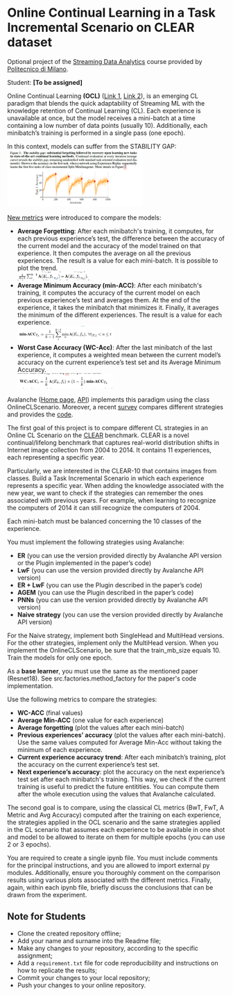 # Online Continual Learning in a Task Incremental Scenario on CLEAR dataset

Optional project of the [Streaming Data Analytics](http://emanueledellavalle.org/teaching/streaming-data-analytics-2023-24/) course provided by [Politecnico di Milano](https://www11.ceda.polimi.it/schedaincarico/schedaincarico/controller/scheda_pubblica/SchedaPublic.do?&evn_default=evento&c_classe=811164&polij_device_category=DESKTOP&__pj0=0&__pj1=d563c55e73c3035baf5b0bab2dda086b).

Student: **[To be assigned]**

Online Continual Learning **(OCL)** ([Link 1](https://arxiv.org/abs/2003.09114), [Link 2](https://arxiv.org/abs/2101.10423)), is an emerging CL paradigm that blends the quick adaptability of Streaming ML with the knowledge retention of Continual Learning (CL). Each experience is unavailable at once, but the model receives a mini-batch at a time containing a low number of data points (usually 10). Additionally, each minibatch’s training is performed in a single pass (one epoch).

In this context, models can suffer from the STABILITY GAP: \
![plot](./images/stability_gap.png)


[New metrics](https://arxiv.org/abs/2205.13452) were introduced to compare the models:
- **Average Forgetting**: After each minibatch's training, it computes, for each previous experience’s test, the difference between the accuracy of the current model and the accuracy of the model trained on that experience. It then computes the average on all the previous experiences. The result is a value for each mini-batch. It is possible to plot the trend. \
![plot](./images/average_forgetting.png)
- **Average Minimum Accuracy (min-ACC)**: After each minibatch's training, it computes the accuracy of the current model on each previous experience’s test and averages them. At the end of the experience, it takes the minibatch that minimizes it. Finally, it averages the minimum of the different experiences. The result is a value for each experience. \
![plot](./images/min_acc.png)
- **Worst Case Accuracy (WC-Acc)**: After the last minibatch of the last experience, it computes a weighted mean between the current model’s accuracy on the current experience’s test set and its Average Minimum Accuracy. \
![plot](./images/wc_acc.png)

Avalanche ([Home page](https://avalanche.continualai.org/), [API](https://avalanche-api.continualai.org/en/v0.3.1/)) implements this paradigm using the class OnlineCLScenario.
Moreover, a recent [survey](https://arxiv.org/abs/2308.10328) compares different strategies and provides the [code](https://github.com/AlbinSou/ocl_survey).


The first goal of this project is to compare different CL strategies in an Online CL Scenario on the [CLEAR](https://linzhiqiu.gitbook.io/the-clear-benchmark/) benchmark. CLEAR is a novel continual/lifelong benchmark that captures real-world distribution shifts in Internet image collection from 2004 to 2014. It contains 11 experiences, each representing a specific year. 

Particularly, we are interested in the CLEAR-10 that contains images from classes. Build a Task Incremental Scenario in which each experience represents a specific year. When adding the knowledge associated with the new year, we want to check if the strategies can remember the ones associated with previous years. For example, when learning to recognize the computers of 2014 it can still recognize the computers of 2004.

Each mini-batch must be balanced concerning the 10 classes of the experience.

You must implement the following strategies using Avalanche:
- **ER** (you can use the version provided directly by Avalanche API version or the Plugin implemented in the paper’s code)
- **LwF** (you can use the version provided directly by Avalanche API version)
- **ER + LwF** (you can use the Plugin described in the paper’s code)
- **AGEM** (you can use the Plugin described in the paper’s code)
- **PNNs** (you can use the version provided directly by Avalanche API version)
- **Naive strategy** (you can use the version provided directly by Avalanche API version)

For the Naive strategy, implement both SingleHead and MultiHead versions. For the other strategies, implement only the MultiHead version.
When you implement the OnlineCLScenario, be sure that the train_mb_size equals 10. Train the models for only one epoch.

As a **base learner**, you must use the same as the mentioned paper (Resnet18).
See src.factories.method_factory for the paper's code implementation.

Use the following metrics to compare the strategies:
- **WC-ACC** (final values)
- **Average Min-ACC** (one value for each experience)
- **Average forgetting** (plot the values after each mini-batch)
- **Previous experiences’ accuracy** (plot the values after each mini-batch). Use the same values computed for Average Min-Acc without taking the minimum of each experience. 
- **Current experience accuracy trend**: After each minibatch’s training,  plot the accuracy on the current experience’s test set. 
- **Next experience’s accuracy**: plot the accuracy on the next experience’s test set after each minibatch's training. This way, we check if the current training is useful to predict the future entitities.
You can compute them after the whole execution using the values that Avalanche calculated.

The second goal is to compare, using the classical CL metrics (BwT, FwT, A Metric and Avg Accuracy) computed after the training on each experience, the strategies applied in the OCL scenario and the same strategies applied in the CL scenario that assumes each experience to be available in one shot and model to be allowed to iterate on them for multiple epochs (you can use 2 or 3 epochs).

You are required to create a single ipynb file. You must include comments for the principal instructions, and you are allowed to import external py modules. Additionally, ensure you thoroughly comment on the comparison results using various plots associated with the different metrics. Finally, again, within each ipynb file, briefly discuss the conclusions that can be drawn from the experiment.

## Note for Students

* Clone the created repository offline;
* Add your name and surname into the Readme file;
* Make any changes to your repository, according to the specific assignment;
* Add a `requirement.txt` file for code reproducibility and instructions on how to replicate the results;
* Commit your changes to your local repository;
* Push your changes to your online repository.


